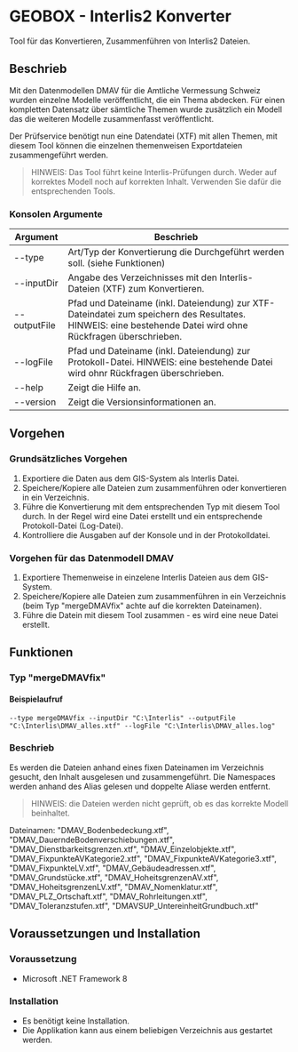 # GEOBOX - Interlis2 Konverter
Tool für das Konvertieren, Zusammenführen von Interlis2 Dateien.

## Beschrieb
Mit den Datenmodellen DMAV für die Amtliche Vermessung Schweiz wurden einzelne Modelle veröffentlicht, die ein Thema abdecken. Für einen kompletten Datensatz über sämtliche Themen wurde zusätzlich ein Modell das die weiteren Modelle zusammenfasst veröffentlicht.

Der Prüfservice benötigt nun eine Datendatei (XTF) mit allen Themen, mit diesem Tool können die einzelnen themenweisen Exportdateien zusammengeführt werden.

> HINWEIS: Das Tool führt keine Interlis-Prüfungen durch. Weder auf korrektes Modell noch auf korrekten Inhalt. Verwenden Sie dafür die entsprechenden Tools.

### Konsolen Argumente
Argument | Beschrieb
--- | ---
--type | Art/Typ der Konvertierung die Durchgeführt werden soll. (siehe Funktionen)
--inputDir | Angabe des Verzeichnisses mit den Interlis-Dateien (XTF) zum Konvertieren.
--outputFile | Pfad und Dateiname (inkl. Dateiendung) zur XTF-Dateindatei zum speichern des Resultates. HINWEIS: eine bestehende Datei wird ohne Rückfragen überschrieben.
--logFile | Pfad und Dateiname (inkl. Dateiendung) zur Protokoll-Datei. HINWEIS: eine bestehende Datei wird ohnr Rückfragen überschrieben.
--help | Zeigt die Hilfe an.
--version | Zeigt die Versionsinformationen an.

## Vorgehen
### Grundsätzliches Vorgehen
1. Exportiere die Daten aus dem GIS-System als Interlis Datei.
2. Speichere/Kopiere alle Dateien zum zusammenführen oder konvertieren in ein Verzeichnis.
3. Führe die Konvertierung mit dem entsprechenden Typ mit diesem Tool durch. In der Regel wird eine Datei erstellt und ein entsprechende Protokoll-Datei (Log-Datei).
4. Kontrolliere die Ausgaben auf der Konsole und in der Protokolldatei.

### Vorgehen für das Datenmodell DMAV
1. Exportiere Themenweise in einzelene Interlis Dateien aus dem GIS-System.
2. Speichere/Kopiere alle Dateien zum zusammenführen in ein Verzeichnis (beim Typ "mergeDMAVfix" achte auf die korrekten Dateinamen).
3. Führe die Datein mit diesem Tool zusammen - es wird eine neue Datei erstellt.

## Funktionen
### Typ "mergeDMAVfix"
#### Beispielaufruf
```--type mergeDMAVfix --inputDir "C:\Interlis" --outputFile "C:\Interlis\DMAV_alles.xtf" --logFile "C:\Interlis\DMAV_alles.log"```
### Beschrieb
Es werden die Dateien anhand eines fixen Dateinamen im Verzeichnis gesucht, den Inhalt ausgelesen und zusammengeführt. Die Namespaces werden anhand des Alias gelesen und doppelte Aliase werden entfernt. 

> HINWEIS: die Dateien werden nicht geprüft, ob es das korrekte Modell beinhaltet.

Dateinamen: "DMAV_Bodenbedeckung.xtf", "DMAV_DauerndeBodenverschiebungen.xtf", "DMAV_Dienstbarkeitsgrenzen.xtf", "DMAV_Einzelobjekte.xtf", "DMAV_FixpunkteAVKategorie2.xtf", "DMAV_FixpunkteAVKategorie3.xtf", "DMAV_FixpunkteLV.xtf", "DMAV_Gebäudeadressen.xtf", "DMAV_Grundstücke.xtf", "DMAV_HoheitsgrenzenAV.xtf", "DMAV_HoheitsgrenzenLV.xtf", "DMAV_Nomenklatur.xtf", "DMAV_PLZ_Ortschaft.xtf", "DMAV_Rohrleitungen.xtf", "DMAV_Toleranzstufen.xtf", "DMAVSUP_UntereinheitGrundbuch.xtf" 

## Voraussetzungen und Installation
### Voraussetzung
- Microsoft .NET Framework 8

### Installation
- Es benötigt keine Installation.
- Die Applikation kann aus einem beliebigen Verzeichnis aus gestartet werden.
